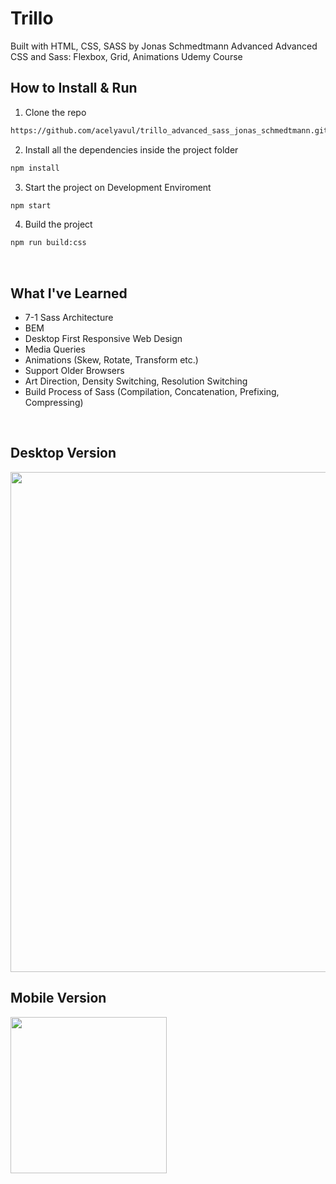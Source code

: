 # Trillo

Built with HTML, CSS, SASS by Jonas Schmedtmann Advanced Advanced CSS and Sass: Flexbox, Grid, Animations Udemy Course


## How to Install & Run

1. Clone the repo

```sh
https://github.com/acelyavul/trillo_advanced_sass_jonas_schmedtmann.git

```

2. Install all the dependencies inside the project folder

```sh
npm install
```

3. Start the project on Development Enviroment

```sh
npm start
```

4. Build the project

```sh
npm run build:css
```


<br>

## What I've Learned

- 7-1 Sass Architecture 
- BEM
- Desktop First Responsive Web Design
- Media Queries
- Animations (Skew, Rotate, Transform etc.)
- Support Older Browsers
- Art Direction, Density Switching, Resolution Switching
- Build Process of Sass (Compilation, Concatenation, Prefixing, Compressing)

<br>

## Desktop Version

<img src="https://user-images.githubusercontent.com/88436030/153768720-68e03c12-05b0-4d89-b8f2-9066f2e06beb.png" width="800px"/>

## Mobile Version

<img src="https://user-images.githubusercontent.com/88436030/153768764-e24bc5c2-2e04-4e17-ae4a-8e4809665644.png" width="250px"/>
